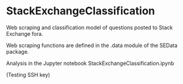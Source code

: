 # StackExchangeClassification
Web scraping and classification model of questions posted to Stack Exchange fora.

Web scraping functions are defined in the .data module of the SEData package.

Analysis in the Jupyter notebook StackExchangeClassification.ipynb

(Testing SSH key)